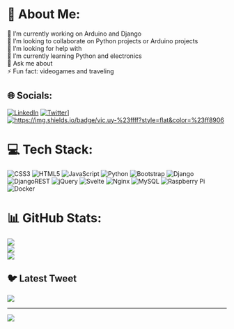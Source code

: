# 💫 About Me:
🔭 I’m currently working on Arduino and Django<br>👯 I’m looking to collaborate on Python projects or Arduino projects<br>🤝 I’m looking for help with<br>🌱  I’m currently learning Python and electronics<br>💬 Ask me about<br>⚡ Fun fact: videogames and traveling<br>


## 🌐 Socials:
[![LinkedIn](https://img.shields.io/badge/LinkedIn-%230077B5.svg?logo=linkedin&logoColor=white)](https://linkedin.com/in/victorlopezr) [![Twitter](https://img.shields.io/badge/Twitter-%231DA1F2.svg?logo=Twitter&logoColor=white)](https://twitter.com/@vic_mde)][![https://img.shields.io/badge/vic.uy-%23ffff?style=flat&color=%23ff8906
](https://img.shields.io/badge/vic.uy-%23ffff?style=flat&color=%23ff8906
)](https://vic.uy)



# 💻 Tech Stack:
![CSS3](https://img.shields.io/badge/css3-%231572B6.svg?style=for-the-badge&logo=css3&logoColor=white) ![HTML5](https://img.shields.io/badge/html5-%23E34F26.svg?style=for-the-badge&logo=html5&logoColor=white) ![JavaScript](https://img.shields.io/badge/javascript-%23323330.svg?style=for-the-badge&logo=javascript&logoColor=%23F7DF1E) ![Python](https://img.shields.io/badge/python-3670A0?style=for-the-badge&logo=python&logoColor=ffdd54) ![Bootstrap](https://img.shields.io/badge/bootstrap-%23563D7C.svg?style=for-the-badge&logo=bootstrap&logoColor=white) ![Django](https://img.shields.io/badge/django-%23092E20.svg?style=for-the-badge&logo=django&logoColor=white) ![DjangoREST](https://img.shields.io/badge/DJANGO-REST-ff1709?style=for-the-badge&logo=django&logoColor=white&color=ff1709&labelColor=gray) ![jQuery](https://img.shields.io/badge/jquery-%230769AD.svg?style=for-the-badge&logo=jquery&logoColor=white) ![Svelte](https://img.shields.io/badge/svelte-%23f1413d.svg?style=for-the-badge&logo=svelte&logoColor=white) ![Nginx](https://img.shields.io/badge/nginx-%23009639.svg?style=for-the-badge&logo=nginx&logoColor=white) ![MySQL](https://img.shields.io/badge/mysql-%2300f.svg?style=for-the-badge&logo=mysql&logoColor=white) ![Raspberry Pi](https://img.shields.io/badge/-RaspberryPi-C51A4A?style=for-the-badge&logo=Raspberry-Pi) ![Docker](https://img.shields.io/badge/docker-%230db7ed.svg?style=for-the-badge&logo=docker&logoColor=white)
# 📊 GitHub Stats:
![](https://github-readme-stats.vercel.app/api?username=vlopez-dev&theme=midnight-purple&hide_border=false&include_all_commits=true&count_private=true)<br/>
![](https://github-readme-streak-stats.herokuapp.com/?user=vlopez-dev&theme=midnight-purple&hide_border=false)<br/>
![](https://github-readme-stats.vercel.app/api/top-langs/?username=vlopez-dev&theme=midnight-purple&hide_border=false&include_all_commits=true&count_private=true&layout=compact)

## 🐦 Latest Tweet
[![](https://gtce.itsvg.in/api?username=@vic_mde)](https://github.com/VishwaGauravIn/github-twitter-card-embed)

---
[![](https://visitcount.itsvg.in/api?id=vlopez-dev&icon=0&color=0)](https://visitcount.itsvg.in)

<!-- Proudly created with GPRM ( https://gprm.itsvg.in ) -->
